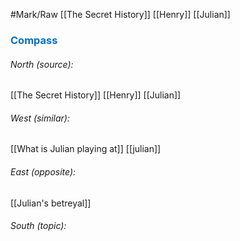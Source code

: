  #Mark/Raw 
[[The Secret History]] [[Henry]] [[Julian]]





### <span style="color:#0070c0">Compass</span>
###### North (source):
[[The Secret History]]
[[Henry]]
[[Julian]]

###### West (similar):
[[What is Julian playing at]]
[[julian]]

###### East (opposite):
[[Julian's betreyal]]

###### South (topic):

